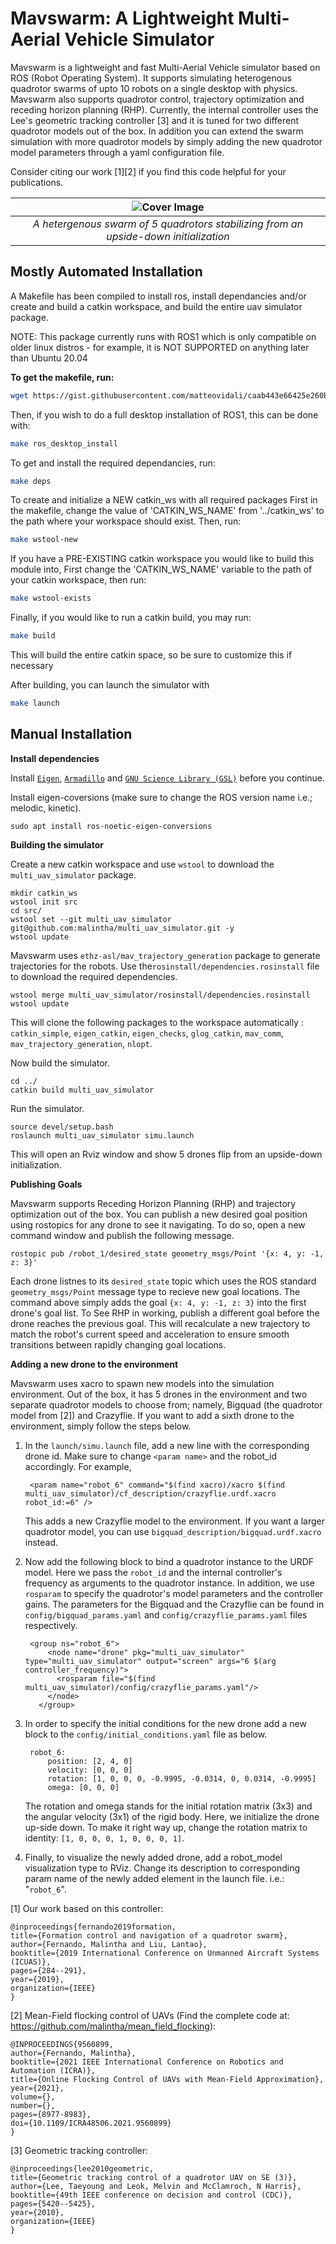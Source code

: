 # Mavswarm: A Lightweight Multi-Aerial Vehicle Simulator 

Mavswarm is a lightweight and fast Multi-Aerial Vehicle simulator based on ROS (Robot Operating System). It supports simulating heterogenous quadrotor swarms of upto 10 robots on a single desktop with physics. Mavswarm also supports quadrotor control, trajectory optimization and receding horizon planning (RHP). Currently, the internal controller uses the Lee's geometric tracking controller [3] and it is tuned for two different quadrotor models out of the box. 
In addition you can extend the swarm simulation with more quadrotor models by simply adding the new quadrotor model parameters through a yaml configuration file. 

Consider citing our work [1][2] if you find this code helpful for your publications. 

| ![Cover Image](https://github.com/malintha/multi_uav_simulator/blob/master/cover.gif?raw=true) |
|:--:| 
| *A hetergenous swarm of 5 quadrotors stabilizing from an upside-down initialization* |

## Mostly Automated Installation

A Makefile has been compiled to install ros, install dependancies and/or create and build a catkin workspace, and build the entire uav simulator package. 

NOTE: This package currently runs with ROS1 which is only compatible on older linux distros - for example, it is NOT SUPPORTED on anything later than Ubuntu 20.04

**To get the makefile, run:**

```bash
wget https://gist.githubusercontent.com/matteovidali/caab443e66425e260b6a1c1bd842d28c/raw/188effd1f7e5c4a49cf636abd96bc325a9ac9bd9/Makefile
```

Then, if you wish to do a full desktop installation of ROS1, this can be done with:
```bash
make ros_desktop_install
```

To get and install the required dependancies, run:
```bash
make deps
```

To create and initialize a NEW catkin_ws with all required packages
First in the makefile, change the value of 'CATKIN_WS_NAME' from '../catkin_ws' to the path where your workspace should exist.
Then, run:
```bash
make wstool-new
```

If you have a PRE-EXISTING catkin workspace you would like to build this module into,
First change the 'CATKIN_WS_NAME' variable to the path of your catkin workspace, then run:

```bash
make wstool-exists
```

Finally, if you would like to run a catkin build, you may run:
```bash
make build
```
This will build the entire catkin space, so be sure to customize this if necessary

After building, you can launch the simulator with 
```bash
make launch
```

## Manual Installation
**Install dependencies**

Install [`Eigen`](http://eigen.tuxfamily.org/index.php?title=Main_Page), [`Armadillo`](https://www.uio.no/studier/emner/matnat/fys/FYS4411/v13/guides/installing-armadillo/) and [`GNU Science Library (GSL)`](https://www.gnu.org/software/gsl/) before you continue.

Install eigen-coversions (make sure to change the ROS version name i.e.; melodic, kinetic).

    sudo apt install ros-noetic-eigen-conversions

**Building the simulator**

Create a new catkin workspace and use `wstool` to download the `multi_uav_simulator` package.

    mkdir catkin_ws
    wstool init src
    cd src/
    wstool set --git multi_uav_simulator git@github.com:malintha/multi_uav_simulator.git -y
    wstool update
    
Mavswarm uses `ethz-asl/mav_trajectory_generation` package to generate trajectories for the robots. Use the`rosinstall/dependencies.rosinstall` file to download the required dependencies.
    
    wstool merge multi_uav_simulator/rosinstall/dependencies.rosinstall
    wstool update
    
This will clone the following packages to the workspace automatically : `catkin_simple`,  `eigen_catkin`,  `eigen_checks`,  `glog_catkin`,  `mav_comm`,  `mav_trajectory_generation`,  `nlopt`.

Now build the simulator.

    cd ../
    catkin build multi_uav_simulator
 
 Run the simulator.

    source devel/setup.bash
    roslaunch multi_uav_simulator simu.launch


This will open an Rviz window and show 5 drones flip from an upside-down initialization.

**Publishing Goals**

Mavswarm supports Receding Horizon Planning (RHP) and trajectory optimization out of the box. You can publish a new desired goal position using rostopics for any drone to see it navigating. To do so, open a new command window and publish the following message. 

    rostopic pub /robot_1/desired_state geometry_msgs/Point '{x: 4, y: -1, z: 3}'
    
Each drone listnes to its `desired_state` topic which uses the ROS standard `geometry_msgs/Point` message type to recieve new goal locations. The command above simply adds the goal `{x: 4, y: -1, z: 3}` into the first drone's goal list. To See RHP in working, publish a different goal before the drone reaches the previous goal. This will recalculate a new trajectory to match the robot's current speed and acceleration to ensure smooth transitions between rapidly changing goal locations.

**Adding a new drone to the environment**

Mavswarm uses xacro to spawn new models into the simulation environment. Out of the box, it has 5 drones in the environment and two separate quadrotor models to choose from; namely, Bigquad (the quadrotor model from [2]) and Crazyflie. If you want to add a sixth drone to the environment, simply follow the steps below.

1) In the `launch/simu.launch` file, add a new line with the corresponding drone id.  Make sure to change `<param name>` and the robot_id accordingly.  For example,

        <param name="robot_6" command="$(find xacro)/xacro $(find multi_uav_simulator)/cf_description/crazyflie.urdf.xacro robot_id:=6" />

    This adds a new Crazyflie model to the environment. If you want a larger quadrotor model, you can use `bigquad_description/bigquad.urdf.xacro` instead. 

2) Now add the following block to bind a quadrotor instance to the URDF model. Here we pass the `robot_id` and the internal controller's frequency as arguments to the quadrotor instance. In addition, we use `rosparam` to specify the quadrotor's model parameters and the controller gains. The parameters for the Bigquad and the Crazyflie can be found in `config/bigquad_params.yaml` and `config/crazyflie_params.yaml` files respectively. 

        <group ns="robot_6">
            <node name="drone" pkg="multi_uav_simulator" type="multi_uav_simulator" output="screen" args="6 $(arg controller_frequency)">
              <rosparam file="$(find multi_uav_simulator)/config/crazyflie_params.yaml"/>
            </node>
          </group>

3) In order to specify the initial conditions for the new drone add a new block to the `config/initial_conditions.yaml` file as below.

        robot_6:
            position: [2, 4, 0]
            velocity: [0, 0, 0]
            rotation: [1, 0, 0, 0, -0.9995, -0.0314, 0, 0.0314, -0.9995]
            omega: [0, 0, 0]

    The rotation and omega stands for the initial rotation matrix (3x3) and the angular velocity (3x1) of the rigid body. Here, we initialize the drone up-side down. To make it right way up, change the rotation matrix to identity: `[1, 0, 0, 0, 1, 0, 0, 0, 1]`.


4) Finally, to visualize the newly added drone, add a robot_model visualization type to RViz. Change its description to corresponding param name of the newly added element in the launch file. i.e.: "`robot_6`".

[1] Our work based on this controller:

    @inproceedings{fernando2019formation,
    title={Formation control and navigation of a quadrotor swarm},
    author={Fernando, Malintha and Liu, Lantao},
    booktitle={2019 International Conference on Unmanned Aircraft Systems (ICUAS)},
    pages={284--291},
    year={2019},
    organization={IEEE}
    }

[2] Mean-Field flocking control of UAVs (Find the complete code at: https://github.com/malintha/mean_field_flocking):

    @INPROCEEDINGS{9560899,
    author={Fernando, Malintha},
    booktitle={2021 IEEE International Conference on Robotics and Automation (ICRA)}, 
    title={Online Flocking Control of UAVs with Mean-Field Approximation}, 
    year={2021},
    volume={},
    number={},
    pages={8977-8983},
    doi={10.1109/ICRA48506.2021.9560899}
    }

[3] Geometric tracking controller:

    @inproceedings{lee2010geometric,
    title={Geometric tracking control of a quadrotor UAV on SE (3)},
    author={Lee, Taeyoung and Leok, Melvin and McClamroch, N Harris},
    booktitle={49th IEEE conference on decision and control (CDC)},
    pages={5420--5425},
    year={2010},
    organization={IEEE}
    }
